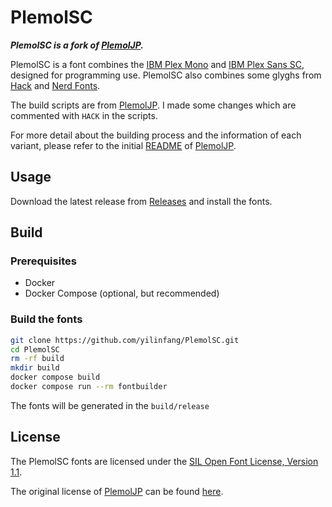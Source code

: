 # PlemolSC

_**PlemolSC is a fork of [PlemolJP](https://github.com/yuru7/PlemolJP).**_

PlemolSC is a font combines the [IBM Plex Mono](https://github.com/IBM/plex) and [IBM Plex Sans SC](https://github.com/IBM/plex), designed for programming use.
PlemolSC also combines some glyghs from [Hack](https://github.com/source-foundry/Hack) and [Nerd Fonts](https://github.com/ryanoasis/nerd-fonts).

The build scripts are from [PlemolJP](https://github.com/yuru7/PlemolJP).
I made some changes which are commented with `HACK` in the scripts.

For more detail about the building process and the information of each variant,
please refer to the initial [README](/README_PlemolJP.md) of [PlemolJP](https://github.com/yuru7/PlemolJP).

## Usage

Download the latest release from [Releases](https://github.com/yilinfang/PlemolSC/releases) and install the fonts.

## Build

### Prerequisites

- Docker
- Docker Compose (optional, but recommended)

### Build the fonts

```bash
git clone https://github.com/yilinfang/PlemolSC.git
cd PlemolSC
rm -rf build
mkdir build
docker compose build
docker compose run --rm fontbuilder
```

The fonts will be generated in the `build/release`

## License

The PlemolSC fonts are licensed under the [SIL Open Font License, Version 1.1](OFL.txt).

The original license of [PlemolJP](https://github.com/yuru7/PlemolJP) can be found [here](LICENSE_PlemolJP).
